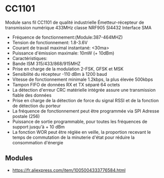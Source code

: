 # CC1101

 Module sans fil CC1101 de qualité industrielle Émetteur-récepteur de transmission numérique 433MHz classe NRF905 SI4432 Interface SMA

* Fréquence de fonctionnement:(Module:387-464MHZ)
* Tension de fonctionnement: 1.8-3.6V
* Courant de travail maximal instantané: <30ma>
* Puissance d'émission maximale: 10mW (+ 10dBm)
* Caractéristiques:
* Bande ISM 315/433/868/915MHZ
* Prise en charge de la modulation 2-FSK, GFSK et MSK
* Sensibilité du récepteur -110 dBm à 1200 baud
* Vitesse de fonctionnement minimale 1.2kbps, la plus élevée 500kbps
* Tampon FIFO de données RX et TX séparé 64 octets
* La détection d'erreur CRC matérielle intégrée assure une transmission fiable des données
* Prise en charge de la détection de force du signal RSSI et de la fonction de détection du porteur
* La fréquence de fonctionnement peut être programmée via SPI Adresse postale (256)
*  Puissance de sortie programmable, pour toutes les fréquences de support jusqu'à + 10 dBm
* La fonction WOR peut être réglée en veille, la proportion recevant le temps de commutation de la minuterie d'état pour réduire la consommation d'énergie

## Modules

* https://fr.aliexpress.com/item/1005004333776584.html
